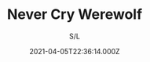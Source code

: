 ---
id: '0146ea08-101b-4821-90be-489646057d4d'
type: 'movie' # Filme, Série, Anime
title: "Never Cry Werewolf"
synopsis: []
originalTitle: "Never Cry Werewolf"
date: '2021-04-05T22:36:14.000Z'
update: '2021-04-05T22:36:14.000Z'
releaseDate: '2008-05-11T03:00:00.000Z'
imdb:
  rating: '4.7' # 8.5
  id: '' # tt0470752
duration: '1h 27m'
trailer:
  urls: [
    '9PahSkFjqFQ',
  ]
tags: ['720p']
genre: ['Terror'] #
quality: 'DVDRip' # BluRay, WEB-DL, HDTV, WEB-DL4K, WEB-DLe
format: 'Avi' # MKV, MP4, TS
audio: 'Português, Inglês' # Dublado, Legendado, Dual Audio, Dub & Leg
subtitle: 'S/L' # Português, inglês,
size: '784 MB' # 4.8 GB
audioQuality: 10
videoQuality: 10
directors: []
#  - name: 'Lana Wachowski'
#    image: ''
#  - name: 'Lilly Wachowski'
#    image: ''
cast: []
#  - name: 'Keanu Reeves'
#    image: ''
#    characterName: 'Neo'
writers: []
#  - name: ''
#    image: ''
maturityRating:
  age: '' # L , 10, 12, 14, 16, 18
  topics: [''] # Violence, Illegal drugs, Inappropriate Language, Legal Drugs, Sexual Content, Extreme Violence
###########################################
download:
  
  - url: 'magnet:?xt=urn:btih:1B74F6AA9B159D4E131538F614AA081BD5E722B7&dn=Acredite.em.Lobisomens.DVDRip.XviD.Dual.Audio-YanKeeS.avi&tr=udp%3a%2f%2ftracker.ccc.se%3a80&tr=udp%3a%2f%2ftracker.ccc.de%3a80%2fannounce&tr=udp%3a%2f%2ftracker.publicbt.com%3a80&tr=udp%3a%2f%2ftracker.publicbt.com%3a80%2fannounce&tr=udp%3a%2f%2ftracker.openbittorrent.com%3a80&tr=udp%3a%2f%2ftracker.openbittorrent.com%3a80%2fannounce&tr=udp%3a%2f%2ftracker.publicbt.com%3a80%2fannounce&tr=udp%3a%2f%2ftracker.publicbt.com%3a80%2fannounce&tr=udp%3a%2f%2ftracker.ccc.de%3a80%2fannounce'
    resolution: '720p' # 720p, 1080p, 4K,
    audio: 'Dual Áudio' # Dublado, Legendado, Dual Audio
    size: '' # 4.8 GB
    quality: '' # BluRay, WEB-DL
    format: '' # MKV
images:
  cover: '/assets/movies/never-cry-werewolf.jpg'
  background: '/assets/movies/'
---